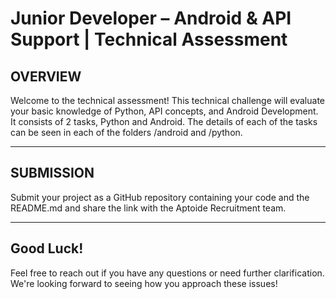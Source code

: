 # Junior Developer – Android & API Support | Technical Assessment

## OVERVIEW
Welcome to the technical assessment! This technical challenge will evaluate your basic knowledge of Python, API concepts, and Android Development. It consists of 2 tasks, Python and Android.
The details of each of the tasks can be seen in each of the folders /android and /python.

---

## SUBMISSION
Submit your project as a GitHub repository containing your code and the README.md and share the link with the Aptoide Recruitment team.

---

## Good Luck!

Feel free to reach out if you have any questions or need further clarification. We're looking forward to seeing how you approach these issues!
